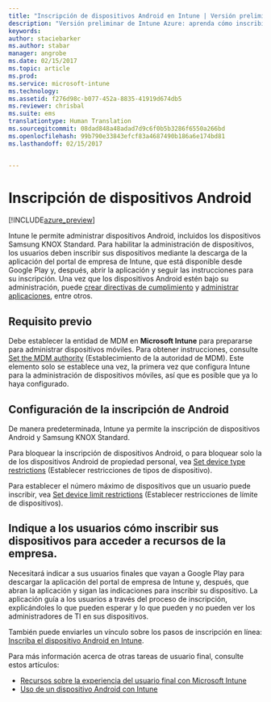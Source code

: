 ```yaml
---
title: "Inscripción de dispositivos Android en Intune | Versión preliminar de Intune Azure | Microsoft Docs"
description: "Versión preliminar de Intune Azure: aprenda cómo inscribir dispositivos Android en la versión preliminar de Intune Azure."
keywords: 
author: staciebarker
ms.author: stabar
manager: angrobe
ms.date: 02/15/2017
ms.topic: article
ms.prod: 
ms.service: microsoft-intune
ms.technology: 
ms.assetid: f276d98c-b077-452a-8835-41919d674db5
ms.reviewer: chrisbal
ms.suite: ems
translationtype: Human Translation
ms.sourcegitcommit: 08dad848a48adad7d9c6f0b5b3286f6550a266bd
ms.openlocfilehash: 99b790e33843efcf83a4687490b186a6e174bd81
ms.lasthandoff: 02/15/2017


---
```


# <a name="enroll-android-devices"></a>Inscripción de dispositivos Android

[!INCLUDE[azure_preview](../includes/azure_preview.md)]

Intune le permite administrar dispositivos Android, incluidos los dispositivos Samsung KNOX Standard. Para habilitar la administración de dispositivos, los usuarios deben inscribir sus dispositivos mediante la descarga de la aplicación del portal de empresa de Intune, que está disponible desde Google Play y, después, abrir la aplicación y seguir las instrucciones para su inscripción. Una vez que los dispositivos Android estén bajo su administración, puede [crear directivas de cumplimiento](https://docs.microsoft.com/intune-azure/set-device-compliance/create-a-compliance-policy-for-android) y [administrar aplicaciones](https://docs.microsoft.com/intune-azure/manage-apps/what-is-app-management), entre otros.

## <a name="prerequisite"></a>Requisito previo

Debe establecer la entidad de MDM en **Microsoft Intune** para prepararse para administrar dispositivos móviles. Para obtener instrucciones, consulte [Set the MDM authority](set-mdm-authority.md) (Establecimiento de la autoridad de MDM). Este elemento solo se establece una vez, la primera vez que configura Intune para la administración de dispositivos móviles, así que es posible que ya lo haya configurado. 

## <a name="set-up-android-enrollment"></a>Configuración de la inscripción de Android

De manera predeterminada, Intune ya permite la inscripción de dispositivos Android y Samsung KNOX Standard. 

Para bloquear la inscripción de dispositivos Android, o para bloquear solo la de los dispositivos Android de propiedad personal, vea [Set device type restrictions](https://docs.microsoft.com/intune-azure/enroll-devices/set-enrollment-restrictions#set-device-type-restrictions) (Establecer restricciones de tipos de dispositivo). 

Para establecer el número máximo de dispositivos que un usuario puede inscribir, vea [Set device limit restrictions](https://docs.microsoft.com/intune-azure/enroll-devices/set-enrollment-restrictions#set-device-limit-restrictions) (Establecer restricciones de límite de dispositivos).

## <a name="tell-your-users-how-to-enroll-their-devices-to-access-company-resources"></a>Indique a los usuarios cómo inscribir sus dispositivos para acceder a recursos de la empresa.

Necesitará indicar a sus usuarios finales que vayan a Google Play para descargar la aplicación del portal de empresa de Intune y, después, que abran la aplicación y sigan las indicaciones para inscribir su dispositivo. La aplicación guía a los usuarios a través del proceso de inscripción, explicándoles lo que pueden esperar y lo que pueden y no pueden ver los administradores de TI en sus dispositivos.

También puede enviarles un vínculo sobre los pasos de inscripción en línea: [Inscriba el dispositivo Android en Intune](https://docs.microsoft.com/intune/enduser/enroll-your-device-in-intune-android). 

Para más información acerca de otras tareas de usuario final, consulte estos artículos:

- [Recursos sobre la experiencia del usuario final con Microsoft Intune](https://docs.microsoft.com/intune/deploy-use/what-to-tell-your-end-users-about-using-microsoft-intune)
- [Uso de un dispositivo Android con Intune](https://docs.microsoft.com/intune/enduser/using-your-android-device-with-intune)
